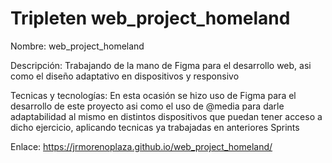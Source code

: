 # Tripleten web_project_homeland

Nombre: web_project_homeland

Descripción: Trabajando de la mano de Figma para el desarrollo web, asi como el diseño adaptativo en dispositivos y responsivo

Tecnicas y tecnologías: En esta ocasión se hizo uso de Figma para el desarrollo de este proyecto asi como el uso de @media para darle adaptabilidad al mismo en distintos dispositivos que puedan tener acceso a dicho ejercicio, aplicando tecnicas ya trabajadas en anteriores Sprints

Enlace: https://jrmorenoplaza.github.io/web_project_homeland/